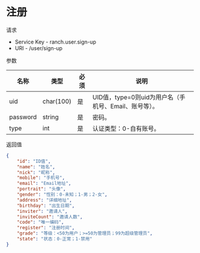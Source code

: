 # 注册

请求
- Service Key - ranch.user.sign-up
- URI - /user/sign-up

参数

|名称|类型|必须|说明|
|---|---|---|---|
|uid|char(100)|是|UID值，type=0则uid为用户名（手机号、Email、账号等）。|
|password|string|是|密码。|
|type|int|是|认证类型：0-自有账号。|

返回值
```json
{
    "id": "ID值",
    "name": "姓名",
    "nick": "昵称",
    "mobile": "手机号",
    "email": "Email地址",
    "portrait": "头像",
    "gender": "性别：0-未知；1-男；2-女",
    "address": "详细地址",
    "birthday": "出生日期",
    "inviter": "邀请人",
    "inviteCount": "邀请人数",
    "code": "唯一编码",
    "register": "注册时间",
    "grade": "等级：<50为用户；>=50为管理员；99为超级管理员",
    "state": "状态：0-正常；1-禁用"
}
```
